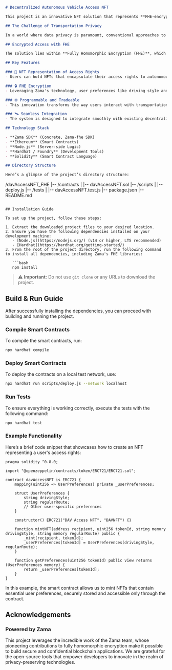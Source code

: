 ```markdown
# Decentralized Autonomous Vehicle Access NFT

This project is an innovative NFT solution that represents **FHE-encrypted access rights to a Decentralized Autonomous Vehicle (DAV)**. Powered by **Zama's Fully Homomorphic Encryption technology**, this unique approach ensures user preferences for driving styles and common routes are securely encrypted within NFTs, providing privacy and programmability in smart transportation services.

## The Challenge of Transportation Privacy

In a world where data privacy is paramount, conventional approaches to vehicle reservations and usage lack robust security measures. Users are often required to share their sensitive driving preferences and habits when accessing autonomous vehicles, exposing them to potential misuse and privacy violations. There remains a pressing need for a solution that not only secures user data but also enhances the overall experience of accessing transportation services.

## Encrypted Access with FHE

The solution lies within **Fully Homomorphic Encryption (FHE)**, which allows computation on encrypted data without decrypting it first. This project utilizes Zama's open-source libraries, such as **Concrete** and **zama-fhe SDK**, to implement these advanced encryption techniques. Consequently, users can enjoy peace of mind knowing their personalized driving preferences are protected while still enabling seamless interoperability with autonomous vehicle networks. By NFT-ifying these access rights, we are not only ensuring privacy but also creating a programmable and tradeable asset for smart transportation.

## Key Features

### 🚗 NFT Representation of Access Rights
- Users can hold NFTs that encapsulate their access rights to autonomous vehicles, with each NFT uniquely reflecting their preferences and entitlements.

### 🔒 FHE Encryption
- Leveraging Zama's technology, user preferences like driving style and regular routes are encoded, ensuring privacy while eliminating the need for data exposure.

### 🌐 Programmable and Tradeable
- This innovation transforms the way users interact with transportation services, allowing access rights to be programmatically managed and traded, paving the way for a decentralized market.

### 🛰️ Seamless Integration
- The system is designed to integrate smoothly with existing decentralized applications and services, promoting a cohesive user experience across the board.

## Technology Stack

- **Zama SDK** (Concrete, Zama-fhe SDK)
- **Ethereum** (Smart Contracts)
- **Node.js** (Server-side Logic)
- **Hardhat / Foundry** (Development Tools)
- **Solidity** (Smart Contract Language)

## Directory Structure

Here’s a glimpse of the project’s directory structure:

```
/davAccessNFT_FHE
|-- /contracts
|   |-- davAccessNFT.sol
|-- /scripts
|   |-- deploy.js
|-- /tests
|   |-- davAccessNFT.test.js
|-- package.json
|-- README.md
```

## Installation Guide

To set up the project, follow these steps:

1. Extract the downloaded project files to your desired location.
2. Ensure you have the following dependencies installed on your development machine:
   - [Node.js](https://nodejs.org/) (v14 or higher, LTS recommended)
   - [Hardhat](https://hardhat.org/getting-started/)
3. From the root of the project directory, run the following command to install all dependencies, including Zama's FHE libraries:

   ```bash
   npm install
   ```

> ⚠️ **Important:** Do not use `git clone` or any URLs to download the project.

## Build & Run Guide

After successfully installing the dependencies, you can proceed with building and running the project.

### Compile Smart Contracts

To compile the smart contracts, run:

```bash
npx hardhat compile
```

### Deploy Smart Contracts

To deploy the contracts on a local test network, use:

```bash
npx hardhat run scripts/deploy.js --network localhost
```

### Run Tests

To ensure everything is working correctly, execute the tests with the following command:

```bash
npx hardhat test
```

### Example Functionality

Here’s a brief code snippet that showcases how to create an NFT representing a user's access rights:

```solidity
pragma solidity ^0.8.0;

import "@openzeppelin/contracts/token/ERC721/ERC721.sol";

contract davAccessNFT is ERC721 {
    mapping(uint256 => UserPreferences) private _userPreferences;

    struct UserPreferences {
        string drivingStyle;
        string regularRoute;
        // Other user-specific preferences
    }

    constructor() ERC721("DAV Access NFT", "DAVNFT") {}

    function mintNFT(address recipient, uint256 tokenId, string memory drivingStyle, string memory regularRoute) public {
        _mint(recipient, tokenId);
        _userPreferences[tokenId] = UserPreferences(drivingStyle, regularRoute);
    }

    function getPreferences(uint256 tokenId) public view returns (UserPreferences memory) {
        return _userPreferences[tokenId];
    }
}
```

In this example, the smart contract allows us to mint NFTs that contain essential user preferences, securely stored and accessible only through the contract.

## Acknowledgements

### Powered by Zama

This project leverages the incredible work of the Zama team, whose pioneering contributions to fully homomorphic encryption make it possible to build secure and confidential blockchain applications. We are grateful for the open-source tools that empower developers to innovate in the realm of privacy-preserving technologies.
```